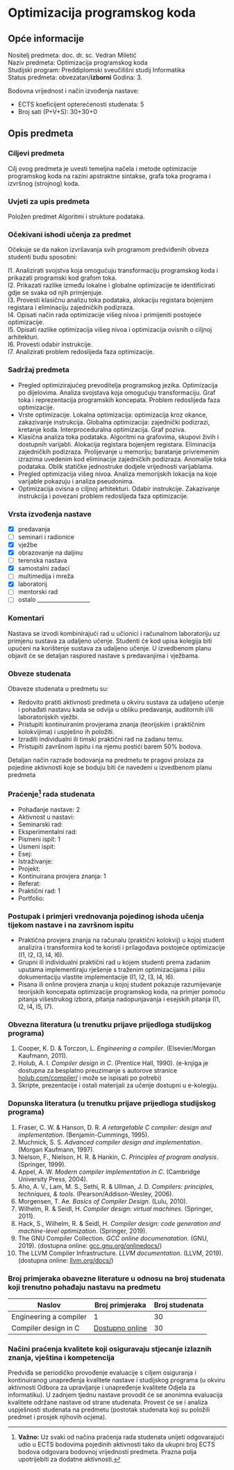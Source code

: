 # Optimizacija programskog koda

## Opće informacije

Nositelj predmeta: doc. dr. sc. Vedran Miletić  
Naziv predmeta: Optimizacija programskog koda  
Studijski program: Preddiplomski sveučilišni studij Informatika  
Status predmeta: obvezatan/**izborni**
Godina: 3.

Bodovna vrijednost i način izvođenja nastave:

- ECTS koeficijent opterećenosti studenata: 5
- Broj sati (P+V+S): 30+30+0

## Opis predmeta

### Ciljevi predmeta

Cilj ovog predmeta je uvesti temeljna načela i metode optimizacije programskog koda na razini apstraktne sintakse, grafa toka programa i izvršnog (strojnog) koda.

### Uvjeti za upis predmeta

Položen predmet Algoritmi i strukture podataka.

### Očekivani ishodi učenja za predmet

Očekuje se da nakon izvršavanja svih programom predviđenih obveza studenti budu sposobni:

I1. Analizirati svojstva koja omogućuju transformaciju programskog koda i prikazati programski kod grafom toka.  
I2. Prikazati razlike između lokalne i globalne optimizacije te identificirati gdje se svaka od njih primjenjuje.  
I3. Provesti klasičnu analizu toka podataka, alokaciju registara bojenjem registara i eliminaciju zajedničkih podizraza.  
I4. Opisati način rada optimizacije višeg nivoa i primijeniti postojeće optimizacije.  
I5. Opisati razlike optimizacija višeg nivoa i optimizacija ovisnih o ciljnoj arhitekturi.  
I6. Provesti odabir instrukcije.  
I7. Analizirati problem redoslijeda faza optimizacije.

### Sadržaj predmeta

- Pregled optimizirajućeg prevoditelja programskog jezika. Optimizacija po dijelovima. Analiza svojstava koja omogućuju transformaciju. Graf toka i reprezentacija programskih koncepata. Problem redoslijeda faza optimizacije.
- Vrste optimizacije. Lokalna optimizacija: optimizacija kroz okance, zakazivanje instrukcija. Globalna optimizacija: zajednički podizrazi, kretanje koda. Interproceduralna optimizacija. Graf poziva.
- Klasična analiza toka podataka. Algoritmi na grafovima, skupovi živih i dostupnih varijabli. Alokacija registara bojenjem registara. Eliminacija zajedničkih podizraza. Prolijevanje u memoriju; baratanje privremenim izrazima uvedenim kod eliminacije zajedničkih podizraza. Anomalije toka podataka. Oblik statičke jednostruke dodjele vrijednosti varijablama.
- Pregled optimizacija višeg nivoa. Analiza memorijskih lokacija na koje varijable pokazuju i analiza pseudonima.
- Optimizacija ovisna o ciljnoj arhitekturi. Odabir instrukcije. Zakazivanje instrukcija i povezani problem redoslijeda faza optimizacije.

### Vrsta izvođenja nastave

- [x] predavanja
- [ ] seminari i radionice
- [x] vježbe
- [x] obrazovanje na daljinu
- [ ] terenska nastava
- [x] samostalni zadaci
- [ ] multimedija i mreža
- [x] laboratorij
- [ ] mentorski rad
- [ ] ostalo ___________________

### Komentari

Nastava se izvodi kombinirajući rad u učionici i računalnom laboratoriju uz primjenu sustava za udaljeno učenje. Studenti će kod upisa kolegija biti upućeni na korištenje sustava za udaljeno učenje. U izvedbenom planu objavit će se detaljan raspored nastave s predavanjima i vježbama.

### Obveze studenata

Obaveze studenata u predmetu su:

- Redovito pratiti aktivnosti predmeta u okviru sustava za udaljeno učenje i pohađati nastavu kada se odvija u obliku predavanja, auditornih i/ili laboratorijskih vježbi.
- Pristupiti kontinuiranim provjerama znanja (teorijskim i praktičnim kolokvijima) i uspješno ih položiti.
- Izraditi individualni ili timski praktični rad na zadanu temu.
- Pristupiti završnom ispitu i na njemu postići barem 50% bodova.

Detaljan način razrade bodovanja na predmetu te pragovi prolaza za pojedine aktivnosti koje se boduju biti će navedeni u izvedbenom planu predmeta

### Praćenje[^1] rada studenata

- Pohađanje nastave: 2
- Aktivnost u nastavi:
- Seminarski rad:
- Eksperimentalni rad:
- Pismeni ispit: 1
- Usmeni ispit:
- Esej:
- Istraživanje:
- Projekt:
- Kontinuirana provjera znanja: 1
- Referat:
- Praktični rad: 1
- Portfolio:

### Postupak i primjeri vrednovanja pojedinog ishoda učenja tijekom nastave i na završnom ispitu

- Praktična provjera znanja na računalu (praktični kolokvij) u kojoj student analizira i transformira kod te koristi i prilagođava postojeće optimizacije (I1, I2, I3, I4, I6).
- Grupni ili individualni praktični rad u kojem studenti prema zadanim uputama implementiraju rješenje s traženim optimizacijama i pišu dokumentaciju vlastite implementacije (I1, I2, I3, I4, I6).
- Pisana ili online provjera znanja u kojoj student pokazuje razumijevanje teorijskih koncepata optimizacije programskog koda, na primjer pomoću pitanja višestrukog izbora, pitanja nadopunjavanja i esejskih pitanja (I1, I2, I4, I5, I7).

### Obvezna literatura (u trenutku prijave prijedloga studijskog programa)

1. Cooper, K. D. & Torczon, L. *Engineering a compiler*. (Elsevier/Morgan Kaufmann, 2011).
2. Holub, A. I. *Compiler design in C*. (Prentice Hall, 1990). (e-knjiga je dostupna za besplatno preuzimanje s autorove stranice [holub.com/compiler/](https://holub.com/compiler/) i može se ispisati po potrebi)
3. Skripte, prezentacije i ostali materijali za učenje dostupni u e-kolegiju.

### Dopunska literatura (u trenutku prijave prijedloga studijskog programa)

1. Fraser, C. W. & Hanson, D. R. *A retargetable C compiler: design and implementation*. (Benjamin-Cummings, 1995).
2. Muchnick, S. S. *Advanced compiler design and implementation*. (Morgan Kaufmann, 1997).
3. Nielson, F., Nielson, H. R. & Hankin, C. *Principles of program analysis*. (Springer, 1999).
4. Appel, A. W. *Modern compiler implementation in C*. (Cambridge University Press, 2004).
5. Aho, A. V., Lam, M. S., Sethi, R. & Ullman, J. D. *Compilers: principles, techniques, & tools*. (Pearson/Addison-Wesley, 2006).
6. Morgensen, T. Ae. *Basics of Compiler Design*. (Lulu, 2010).
7. Wilhelm, R. & Seidl, H. *Compiler design: virtual machines*. (Springer, 2011).
8. Hack, S., Wilhelm, R. & Seidl, H. *Compiler design: code generation and machine-level optimization*. (Springer, 2019).
9. The GNU Compiler Collection. *GCC online documenatation*. (GNU, 2019). (dostupna online: [gcc.gnu.org/onlinedocs/](https://gcc.gnu.org/onlinedocs/))
10. The LLVM Compiler Infrastructure. *LLVM documentation*. (LLVM, 2019). (dostupna online: [llvm.org/docs/](https://llvm.org/docs/))

### Broj primjeraka obavezne literature u odnosu na broj studenata koji trenutno pohađaju nastavu na predmetu

| Naslov | Broj primjeraka | Broj studenata |
| ------ | --------------- | -------------- |
| Engineering a compiler | 1 | 30 |
| Compiler design in C  | [Dostupno online](https://holub.com/compiler/) | 30 |

### Načini praćenja kvalitete koji osiguravaju stjecanje izlaznih znanja, vještina i kompetencija

Predviđa se periodičko provođenje evaluacije s ciljem osiguranja i kontinuiranog unapređenja kvalitete nastave i studijskog programa (u okviru aktivnosti Odbora za upravljanje i unapređenje kvalitete Odjela za informatiku). U zadnjem tjednu nastave provodit će se anonimna evaluacija kvalitete održane nastave od strane studenata. Provest će se i analiza uspješnosti studenata na predmetu (postotak studenata koji su položili predmet i prosjek njihovih ocjena).

[^1]: **Važno:** Uz svaki od načina praćenja rada studenata unijeti odgovarajući udio u ECTS bodovima pojedinih aktivnosti tako da ukupni broj ECTS bodova odgovara bodovnoj vrijednosti predmeta. Prazna polja upotrijebiti za dodatne aktivnosti.
